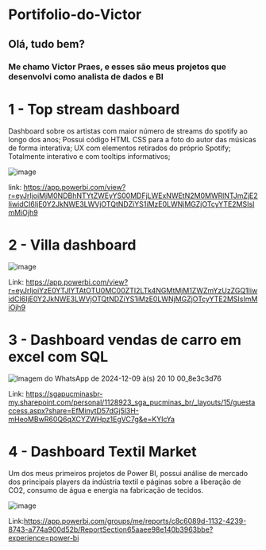 # Portifolio-do-Victor

## Olá, tudo bem?

### Me chamo Victor Praes, e esses são meus projetos que desenvolvi como analista de dados e BI

# 1 - Top stream dashboard

Dashboard sobre os artistas com maior número de streams do spotify ao longo dos anos;
Possui código HTML CSS para a foto do autor das músicas de forma interativa;
UX com elementos retirados do próprio Spotify;
Totalmente interativo e com tooltips informativos;

![image](https://github.com/user-attachments/assets/35319238-9949-4679-ad82-632abbacc799)

link: https://app.powerbi.com/view?r=eyJrIjoiMjM0NDBhNTYtZWEyYS00MDFjLWExNWEtN2M0MWRlNTJmZjE2IiwidCI6IjE0Y2JkNWE3LWVjOTQtNDZiYS1iMzE0LWNjMGZjOTcyYTE2MSIsImMiOjh9

# 2 - Villa dashboard
![image](https://github.com/user-attachments/assets/e2eb45cc-b5fd-4cfe-979e-940395bdc31c)

Link: https://app.powerbi.com/view?r=eyJrIjoiYzE0YTJlYTAtOTU0MC00ZTI2LTk4NGMtMjM1ZWZmYzUzZGQ1IiwidCI6IjE0Y2JkNWE3LWVjOTQtNDZiYS1iMzE0LWNjMGZjOTcyYTE2MSIsImMiOjh9

# 3 - Dashboard vendas de carro em excel com SQL
![Imagem do WhatsApp de 2024-12-09 à(s) 20 10 00_8e3c3d76](https://github.com/user-attachments/assets/52644b7d-de91-4dcf-9351-4ba5cd12e3c9)

Link: https://sgapucminasbr-my.sharepoint.com/personal/1128923_sga_pucminas_br/_layouts/15/guestaccess.aspx?share=EfMinytD57dGj5l3H-mHeoMBwR60Q6qXCYZWHpz1EgVC7g&e=KYIcYa

# 4 - Dashboard Textil Market
Um dos meus primeiros projetos de Power BI, possui análise de mercado dos principais players da indústria textil e páginas sobre a liberação de CO2, consumo de água e energia na fabricação de tecidos.

![image](https://github.com/user-attachments/assets/80015c2d-1932-41b8-a341-b0aef4124149)

Link:https://app.powerbi.com/groups/me/reports/c8c6089d-1132-4239-8743-a774a900d52b/ReportSection65aaee98e140b3963bbe?experience=power-bi



